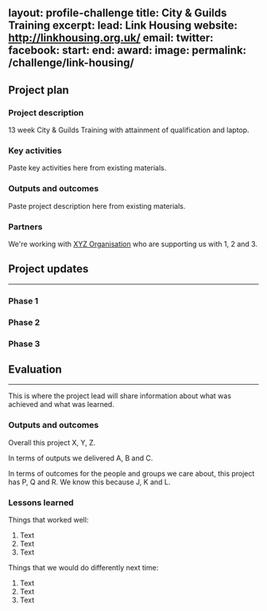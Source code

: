 layout: profile-challenge
title: City & Guilds Training
excerpt: 
lead: Link Housing
website: http://linkhousing.org.uk/
email: 
twitter: 
facebook: 
start: 
end: 
award: 
image:
permalink: /challenge/link-housing/ 
---

## **Project plan**

### Project description

13 week City & Guilds Training with attainment of qualification and laptop.

### Key activities

Paste key activities here from existing materials.

### Outputs and outcomes

Paste project description here from existing materials.

### Partners

We're working with [XYZ Organisation](/charter/xyz-org/) who are supporting us with 1, 2 and 3.


## **Project updates**

---

### Phase 1


### Phase 2


### Phase 3


## **Evaluation**

---

This is where the project lead will share information about what was achieved and what was learned.

### Outputs and outcomes

Overall this project X, Y, Z.

In terms of outputs we delivered A, B and C.

In terms of outcomes for the people and groups we care about, this project has P, Q and R. We know this because J, K and L.

### Lessons learned

Things that worked well:

1. Text
2. Text
3. Text

Things that we would do differently next time:

1. Text
2. Text
3. Text
